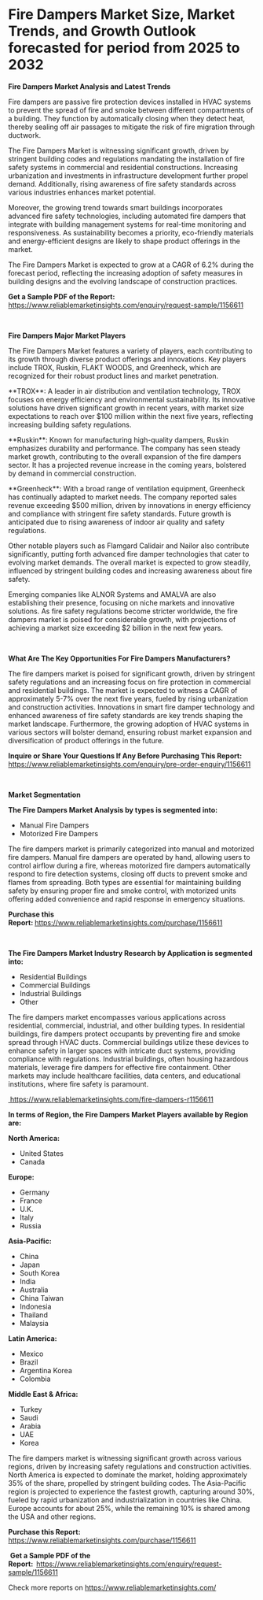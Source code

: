 <p><h1>Fire Dampers Market Size, Market Trends, and Growth Outlook forecasted for period from 2025 to 2032</h1></p><p><strong>Fire Dampers Market Analysis and Latest Trends</strong></p>
<p><p>Fire dampers are passive fire protection devices installed in HVAC systems to prevent the spread of fire and smoke between different compartments of a building. They function by automatically closing when they detect heat, thereby sealing off air passages to mitigate the risk of fire migration through ductwork. </p><p>The Fire Dampers Market is witnessing significant growth, driven by stringent building codes and regulations mandating the installation of fire safety systems in commercial and residential constructions. Increasing urbanization and investments in infrastructure development further propel demand. Additionally, rising awareness of fire safety standards across various industries enhances market potential. </p><p>Moreover, the growing trend towards smart buildings incorporates advanced fire safety technologies, including automated fire dampers that integrate with building management systems for real-time monitoring and responsiveness. As sustainability becomes a priority, eco-friendly materials and energy-efficient designs are likely to shape product offerings in the market. </p><p>The Fire Dampers Market is expected to grow at a CAGR of 6.2% during the forecast period, reflecting the increasing adoption of safety measures in building designs and the evolving landscape of construction practices.</p></p>
<p><strong>Get a Sample PDF of the Report:&nbsp;</strong> <a href="https://www.reliablemarketinsights.com/enquiry/request-sample/1156611?utm_campaign=3005&utm_medium=2&utm_source=Github&utm_content=ia&utm_term=10042025&utm_id=fire-dampers">https://www.reliablemarketinsights.com/enquiry/request-sample/1156611</a></p>
<p>&nbsp;</p>
<p><strong>Fire Dampers Major Market Players</strong></p>
<p><p>The Fire Dampers Market features a variety of players, each contributing to its growth through diverse product offerings and innovations. Key players include TROX, Ruskin, FLAKT WOODS, and Greenheck, which are recognized for their robust product lines and market penetration.</p><p>**TROX**: A leader in air distribution and ventilation technology, TROX focuses on energy efficiency and environmental sustainability. Its innovative solutions have driven significant growth in recent years, with market size expectations to reach over $100 million within the next five years, reflecting increasing building safety regulations.</p><p>**Ruskin**: Known for manufacturing high-quality dampers, Ruskin emphasizes durability and performance. The company has seen steady market growth, contributing to the overall expansion of the fire dampers sector. It has a projected revenue increase in the coming years, bolstered by demand in commercial construction.</p><p>**Greenheck**: With a broad range of ventilation equipment, Greenheck has continually adapted to market needs. The company reported sales revenue exceeding $500 million, driven by innovations in energy efficiency and compliance with stringent fire safety standards. Future growth is anticipated due to rising awareness of indoor air quality and safety regulations.</p><p>Other notable players such as Flamgard Calidair and Nailor also contribute significantly, putting forth advanced fire damper technologies that cater to evolving market demands. The overall market is expected to grow steadily, influenced by stringent building codes and increasing awareness about fire safety.</p><p>Emerging companies like ALNOR Systems and AMALVA are also establishing their presence, focusing on niche markets and innovative solutions. As fire safety regulations become stricter worldwide, the fire dampers market is poised for considerable growth, with projections of achieving a market size exceeding $2 billion in the next few years.</p></p>
<p>&nbsp;</p>
<p><strong>What Are The Key Opportunities For Fire Dampers Manufacturers?</strong></p>
<p><p>The fire dampers market is poised for significant growth, driven by stringent safety regulations and an increasing focus on fire protection in commercial and residential buildings. The market is expected to witness a CAGR of approximately 5-7% over the next five years, fueled by rising urbanization and construction activities. Innovations in smart fire damper technology and enhanced awareness of fire safety standards are key trends shaping the market landscape. Furthermore, the growing adoption of HVAC systems in various sectors will bolster demand, ensuring robust market expansion and diversification of product offerings in the future.</p></p>
<p><strong>Inquire or Share Your Questions If Any Before Purchasing This Report:</strong> <a href="https://www.reliablemarketinsights.com/enquiry/pre-order-enquiry/1156611?utm_campaign=3005&utm_medium=2&utm_source=Github&utm_content=ia&utm_term=10042025&utm_id=fire-dampers">https://www.reliablemarketinsights.com/enquiry/pre-order-enquiry/1156611</a></p>
<p>&nbsp;</p>
<p><strong>Market Segmentation</strong></p>
<p><strong>The Fire Dampers Market Analysis by types is segmented into:</strong></p>
<p><ul><li>Manual Fire Dampers</li><li>Motorized Fire Dampers</li></ul></p>
<p><p>The fire dampers market is primarily categorized into manual and motorized fire dampers. Manual fire dampers are operated by hand, allowing users to control airflow during a fire, whereas motorized fire dampers automatically respond to fire detection systems, closing off ducts to prevent smoke and flames from spreading. Both types are essential for maintaining building safety by ensuring proper fire and smoke control, with motorized units offering added convenience and rapid response in emergency situations.</p></p>
<p><strong>Purchase this Report:&nbsp;</strong><a href="https://www.reliablemarketinsights.com/purchase/1156611?utm_campaign=3005&utm_medium=2&utm_source=Github&utm_content=ia&utm_term=10042025&utm_id=fire-dampers">https://www.reliablemarketinsights.com/purchase/1156611</a></p>
<p>&nbsp;</p>
<p><strong>The Fire Dampers Market Industry Research by Application is segmented into:</strong></p>
<p><ul><li>Residential Buildings</li><li>Commercial Buildings</li><li>Industrial Buildings</li><li>Other</li></ul></p>
<p><p>The fire dampers market encompasses various applications across residential, commercial, industrial, and other building types. In residential buildings, fire dampers protect occupants by preventing fire and smoke spread through HVAC ducts. Commercial buildings utilize these devices to enhance safety in larger spaces with intricate duct systems, providing compliance with regulations. Industrial buildings, often housing hazardous materials, leverage fire dampers for effective fire containment. Other markets may include healthcare facilities, data centers, and educational institutions, where fire safety is paramount.</p></p>
<p><a href="https://www.reliablemarketinsights.com/fire-dampers-r1156611?utm_campaign=3005&utm_medium=2&utm_source=Github&utm_content=ia&utm_term=10042025&utm_id=fire-dampers">&nbsp;https://www.reliablemarketinsights.com/fire-dampers-r1156611</a></p>
<p><strong>In terms of Region, the Fire Dampers Market Players available by Region are:</strong></p>
<p>
    <p> <strong> North America: </strong>
        <ul>
            <li>United States</li>
            <li>Canada</li>
        </ul>
        </p> 
    <p> <strong> Europe: </strong>
        <ul>
            <li>Germany</li>
            <li>France</li>
            <li>U.K.</li>
            <li>Italy</li>
            <li>Russia</li>
        </ul>
        </p> 
    <p> <strong> Asia-Pacific: </strong>
        <ul>
            <li>China</li>
            <li>Japan</li>
            <li>South Korea</li>
            <li>India</li>
            <li>Australia</li>
            <li>China Taiwan</li>
            <li>Indonesia</li>
            <li>Thailand</li>
            <li>Malaysia</li>
        </ul>
        </p> 
    <p> <strong> Latin America: </strong>
        <ul>
            <li>Mexico</li>
            <li>Brazil</li>
            <li>Argentina Korea</li>
            <li>Colombia</li>
        </ul>
        </p> 
    <p> <strong> Middle East & Africa: </strong>
        <ul>
            <li>Turkey</li>
            <li>Saudi</li>
            <li>Arabia</li>
            <li>UAE</li>
            <li>Korea</li>
        </ul>
    </p>
    </p>
<p><p>The fire dampers market is witnessing significant growth across various regions, driven by increasing safety regulations and construction activities. North America is expected to dominate the market, holding approximately 35% of the share, propelled by stringent building codes. The Asia-Pacific region is projected to experience the fastest growth, capturing around 30%, fueled by rapid urbanization and industrialization in countries like China. Europe accounts for about 25%, while the remaining 10% is shared among the USA and other regions.</p></p>
<p><strong>Purchase this Report: </strong><a href="https://www.reliablemarketinsights.com/purchase/1156611?utm_campaign=3005&utm_medium=2&utm_source=Github&utm_content=ia&utm_term=10042025&utm_id=fire-dampers">https://www.reliablemarketinsights.com/purchase/1156611</a></p>
<p>&nbsp;<strong>Get a Sample PDF of the Report:&nbsp;&nbsp;</strong><a href="https://www.reliablemarketinsights.com/enquiry/request-sample/1156611?utm_campaign=3005&utm_medium=2&utm_source=Github&utm_content=ia&utm_term=10042025&utm_id=fire-dampers">https://www.reliablemarketinsights.com/enquiry/request-sample/1156611</a></p>
<p><strong></strong></p>
<p>Check more reports on <a href="https://www.reliablemarketinsights.com/?utm_campaign=3005&utm_medium=2&utm_source=Github&utm_content=ia&utm_term=10042025&utm_id=fire-dampers">https://www.reliablemarketinsights.com/</a></p>